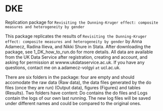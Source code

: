 # DKE
Replication package for `Revisiting the Dunning-Kruger effect: composite measures and heterogeneity by gender`

This package replicates the results of `Revisiting the Dunning-Kruger effect: composite measures and heterogeneity by gender` by Anna Adamecz, Radina Ilieva, and Nikki Shure in Stata.
After downloading the package, see 1_DK_how_to_run.do for more details. All data are available from the UK Data Service after registration, creating and account, and asking for permission 
at wwww.ukdataservice.ac.uk. If you have any questions, contact me on a.adamecz-volgyi `at` ucl.ac.uk.

There are six folders in the package: four are empty and should accomodate the raw data (Raw data), the data files generated by the do files (once they are run) (Output data), figures (Figures) and tables (Results). Two folders have content: Do contains the do files and Logs contain the logs of our own last running. The new log files will be saved under different names and could be compared to the original ones.

